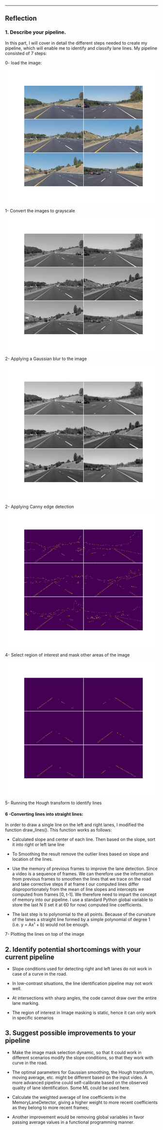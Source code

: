 
---




[//]: # (Image References)

[image1]: ./output_image/testimg_1.png "Grayscale"
[image2]: ./output_image/grayimg.png "Grayscale"
[image3]: ./output_image/blurimg.png "Grayscale"
[image4]: ./output_image/edgeimg.png "Grayscale"
[image5]: ./output_image/regionimg.png "Grayscale"
[image6]: ./output_image/piplineimg.png "Grayscale"

## Reflection

### 1. Describe your pipeline. 

In this part, I will cover in detail the different steps needed to create my pipeline, which will enable me to identify and classify lane lines. My pipeline consisted of 7 steps:


0- load the image:

![alt text][image1]
  
1- Convert the images to grayscale

![alt text][image2]

2- Applying a Gaussian blur to the image

![alt text][image3]

2- Applying Canny edge detection

![alt text][image4]

4- Select region of interest and mask other areas of the image

![alt text][image5]

5- Running the Hough transform to identify lines


 

#### 6 -Converting lines into straight lines:

In order to draw a single line on the left and right lanes, I modified the function draw_lines(). This function works as follows:

* Calculated slope and center of each line. Then based on the slope, sort it into right or left lane line

* To Smoothing the result remove the outlier lines based on slope and location of the lines. 

* Use the memory of previous frames to improve the lane detection. Since a video is a sequence of frames. We can therefore use the information from previous frames to smoothen the lines that we trace on the road and take corrective steps if at frame t our computed lines differ disproportionately from the mean of line slopes and intercepts we computed from frames [0, t-1]. We therefore need to impart the concept of memory into our pipeline. I use a standard Python global variable to store the last N (I set it at 60 for now) computed line coefficients.

* The last step is to polynomial to the all points. Because of the curvature of the lanes a straight line formed by a simple polynomial of degree 1 (i.e. y = Ax¹ + b) would not be enough.

7- Plotting the lines on top of the image



## 2. Identify potential shortcomings with your current pipeline

* Slope conditions used for detecting right and left lanes do not work in case of a curve in the road.

* In low-contrast situations, the line identification pipeline may not work well.

* At intersections with sharp angles, the code cannot draw over the entire lane marking.

* The region of interest in Image masking is static, hence it can only work in specific scenarios


## 3. Suggest possible improvements to your pipeline

* Make the image mask selection dynamic, so that it could work in different scenarios modify the slope conditions, so that they work with curve in the road.

* The optimal parameters for Gaussian smoothing, the Hough transform, moving average, etc. might be different based on the input video. A more advanced pipeline could self-calibrate based on the observed quality of lane identification. Some ML could be used here.

* Calculate the weighted average of line coefficients in the  MemoryLaneDetector, giving a higher weight to more recent coefficients as they belong to more recent frames;

* Another improvement would be removing global variables in favor passing average values in a functional programming manner.

